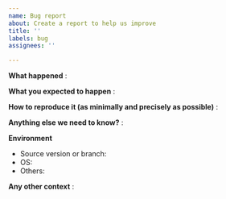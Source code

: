 ```yaml
---
name: Bug report
about: Create a report to help us improve
title: ''
labels: bug
assignees: ''

---
```


<!-- Please only use this template for submitting bug report -->

**What happened**
: 

**What you expected to happen**
: 

**How to reproduce it (as minimally and precisely as possible)**
: 

**Anything else we need to know?**
: 

**Environment**
- Source version or branch: 
- OS: 
- Others: 

**Any other context**
:
